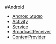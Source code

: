 #Android
- [Android Studio]()
- [Activity]()
- [Service]()
- [BroadcastReceiver]()
- [ContentProvider]()

